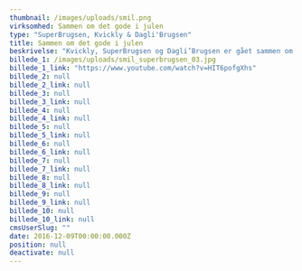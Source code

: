 ```yaml
---
thumbnail: /images/uploads/smil.png
virksomhed: Sammen om det gode i julen
type: "SuperBrugsen, Kvickly & Dagli'Brugsen"
title: Sammen om det gode i julen
beskrivelse: "Kvickly, SuperBrugsen og Dagli’Brugsen er gået sammen om det gode i julen. Det har udmøntet sig i hjertevarm kampagne på tværs af digitale medier, som opfordrer folk til at være gode ved hinanden og nominere en god gerning. Samtidig har vi med en række ignitions på toppen af kampagnen, sat os for at minde danskerne om det gode i julen.\n\nSe hvordan vi med den første ignition fik skruet op for smilet i en travl juletid. \n\n    "
billede_1: /images/uploads/smil_superbrugsen_03.jpg
billede_1_link: "https://www.youtube.com/watch?v=HIT6pofgXhs"
billede_2: null
billede_2_link: null
billede_3: null
billede_3_link: null
billede_4: null
billede_4_link: null
billede_5: null
billede_5_link: null
billede_6: null
billede_6_link: null
billede_7: null
billede_7_link: null
billede_8: null
billede_8_link: null
billede_9: null
billede_9_link: null
billede_10: null
billede_10_link: null
cmsUserSlug: ""
date: 2016-12-09T00:00:00.000Z
position: null
deactivate: null
---
```


